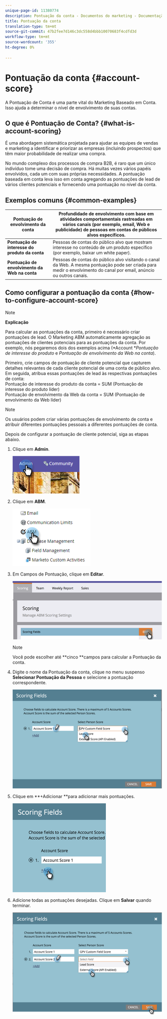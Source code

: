 ```yaml
---
unique-page-id: 11380774
description: Pontuação da conta - Documentos do marketing - Documentação do produto
title: Pontuação da conta
translation-type: tm+mt
source-git-commit: 47b2fee7d146c3dc558d4bbb10070683f4cdfd3d
workflow-type: tm+mt
source-wordcount: '355'
ht-degree: 0%

---
```



# Pontuação da conta {#account-score}

A Pontuação de Conta é uma parte vital do Marketing Baseado em Conta. Isso ajuda a determinar o nível de envolvimento de suas contas.

## O que é Pontuação de Conta? {#what-is-account-scoring}

É uma abordagem sistemática projetada para ajudar as equipes de vendas e marketing a identificar e priorizar as empresas (incluindo prospectos) que têm maior probabilidade de realizar uma compra.

No mundo complexo dos processos de compra B2B, é raro que um único indivíduo tome uma decisão de compra. Há muitas vezes vários papéis envolvidos, cada um com suas próprias necessidades. A pontuação baseada em conta leva isso em conta agregando as pontuações de lead de vários clientes potenciais e fornecendo uma pontuação no nível da conta.

## Exemplos comuns {#common-examples}

| **Pontuação de envolvimento da conta** | Profundidade de envolvimento com base em atividades comportamentais rastreadas em vários canais (por exemplo, email, Web e publicidade) de pessoas em contas de públicos alvos específicos. |
|---|---|
| **Pontuação de interesse do produto da conta** | Pessoas de contas do público alvo que mostram interesse no conteúdo de um produto específico (por exemplo, baixar um white paper). |
| **Pontuação de envolvimento da Web na conta** | Pessoas de contas do público alvo visitando o canal da Web. A mesma pontuação pode ser criada para medir o envolvimento do canal por email, anúncio ou outros canais. |

## Como configurar a pontuação da conta {#how-to-configure-account-score}

>[!NOTE]
>
>**Explicação**
>
>Para calcular as pontuações da conta, primeiro é necessário criar pontuações de lead. O Marketing ABM automaticamente agregação as pontuações de clientes potenciais para as pontuações da conta. Por exemplo, nós pegaremos dois dos exemplos acima (*Account **Pontuação de interesse do produto* e *Pontuação de envolvimento da Web na conta*).
>
>Primeiro, crie campos de pontuação de cliente potencial que capturem detalhes relevantes de cada cliente potencial de uma conta de público alvo.\
>Em seguida, atribua essas pontuações de lead às respectivas pontuações de conta:\
>Pontuação de interesse do produto da conta = SUM (Pontuação de interesse do produto líder)\
>Pontuação de envolvimento da Web da conta = SUM (Pontuação de envolvimento da Web líder)

>[!NOTE]
>
>Os usuários podem criar várias pontuações de envolvimento de conta e atribuir diferentes pontuações pessoais a diferentes pontuações de conta.

Depois de configurar a pontuação de cliente potencial, siga as etapas abaixo.

1. Clique em **Admin**.

   ![](assets/one-1.png)

1. Clique em **ABM**.

   ![](assets/two-1.png)

1. Em Campos de Pontuação, clique em **Editar**.

   ![](assets/three-1.png)

   >[!NOTE]
   >
   >Você pode escolher até **cinco **campos para calcular a Pontuação da conta.

1. Digite o nome da Pontuação da conta, clique no menu suspenso **Selecionar Pontuação da Pessoa** e selecione a pontuação correspondente.

   ![](assets/four.png)

1. Clique em **+Adicionar **para adicionar mais pontuações.

   ![](assets/five.png)

1. Adicione todas as pontuações desejadas. Clique em **Salvar** quando terminar.

   ![](assets/six.png)

